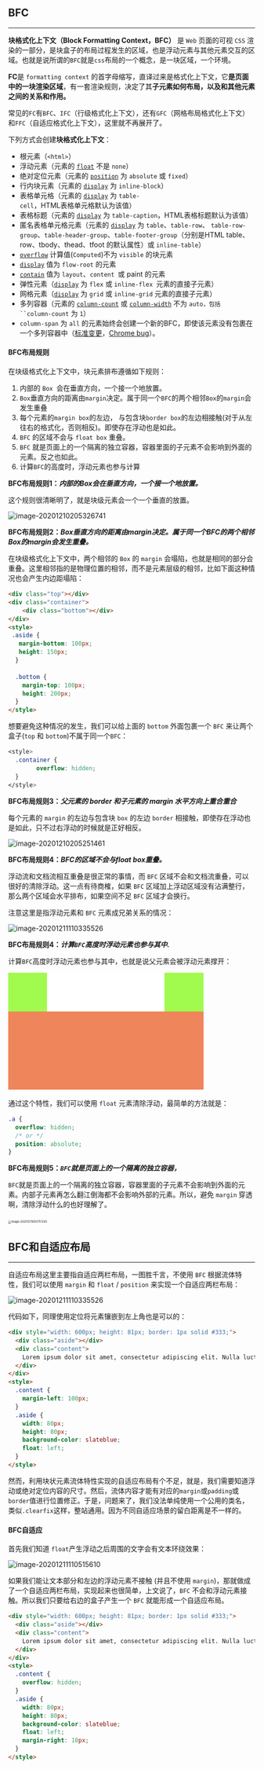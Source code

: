 ## BFC

-----

**块格式化上下文（Block Formatting Context，BFC）** 是 `Web` 页面的可视 `CSS` 渲染的一部分，是块盒子的布局过程发生的区域，也是浮动元素与其他元素交互的区域。也就是说所谓的`BFC`就是`css`布局的一个概念，是一块区域，一个环境。

**FC**是 `formatting context` 的首字母缩写，直译过来是格式化上下文，它**是页面中的一块渲染区域**，有一套渲染规则，决定了其**子元素如何布局，以及和其他元素之间的关系和作用。**

常见的`FC`有`BFC`、`IFC`（行级格式化上下文），还有`GFC`（网格布局格式化上下文）和`FFC`（自适应格式化上下文），这里就不再展开了。

下列方式会创建**块格式化上下文**：

+ 根元素（`<html>`）
+ 浮动元素（元素的 [`float`](https://developer.mozilla.org/zh-CN/docs/Web/CSS/float) 不是 `none`）
+ 绝对定位元素（元素的 [`position`](https://developer.mozilla.org/zh-CN/docs/Web/CSS/position) 为 `absolute` 或 `fixed`）
+ 行内块元素（元素的 [`display`](https://developer.mozilla.org/zh-CN/docs/Web/CSS/display) 为 `inline-block`）
+ 表格单元格（元素的 [`display`](https://developer.mozilla.org/zh-CN/docs/Web/CSS/display) 为 `table-cell`，HTML表格单元格默认为该值）
+ 表格标题（元素的 [`display`](https://developer.mozilla.org/zh-CN/docs/Web/CSS/display) 为 `table-caption`，HTML表格标题默认为该值）
+ 匿名表格单元格元素（元素的 [`display`](https://developer.mozilla.org/zh-CN/docs/Web/CSS/display) 为 `table`、`table-row`、 `table-row-group`、`table-header-group`、`table-footer-group`（分别是HTML table、row、tbody、thead、tfoot 的默认属性）或 `inline-table`）
+ [`overflow`](https://developer.mozilla.org/zh-CN/docs/Web/CSS/overflow) 计算值(`Computed`)不为 `visible` 的块元素
+ [`display`](https://developer.mozilla.org/zh-CN/docs/Web/CSS/display) 值为 `flow-root` 的元素
+ [`contain`](https://developer.mozilla.org/zh-CN/docs/Web/CSS/contain) 值为 `layout`、`content `或 paint 的元素
+ 弹性元素（[`display`](https://developer.mozilla.org/zh-CN/docs/Web/CSS/display) 为 `flex` 或 `inline-flex `元素的直接子元素）
+ 网格元素（[`display`](https://developer.mozilla.org/zh-CN/docs/Web/CSS/display) 为 `grid` 或 `inline-grid` 元素的直接子元素）
+ 多列容器（元素的 [`column-count`](https://developer.mozilla.org/zh-CN/docs/Web/CSS/column-count) 或 [`column-width`](https://developer.mozilla.org/zh-CN/docs/Web/CSS/column-width) 不为 `auto，包括 ``column-count` 为 `1`）
+ `column-span` 为 `all` 的元素始终会创建一个新的BFC，即使该元素没有包裹在一个多列容器中（[标准变更](https://github.com/w3c/csswg-drafts/commit/a8634b96900279916bd6c505fda88dda71d8ec51)，[Chrome bug](https://bugs.chromium.org/p/chromium/issues/detail?id=709362)）。

#### BFC布局规则

在块级格式化上下文中，块元素排布遵循如下规则：

1. 内部的 `Box `会在垂直方向，一个接一个地放置。
2. `Box`垂直方向的距离由`margin`决定。属于同一个`BFC`的两个相邻`Box`的`margin`会发生重叠
3. 每个元素的`margin box`的左边， 与包含块`border box`的左边相接触(对于从左往右的格式化，否则相反)。即使存在浮动也是如此。
4. `BFC` 的区域不会与 `float box` 重叠。
5. `BFC` 就是页面上的一个隔离的独立容器，容器里面的子元素不会影响到外面的元素。反之也如此。
6. 计算`BFC`的高度时，浮动元素也参与计算

**BFC布局规则1：*内部的Box会在垂直方向，一个接一个地放置。***

这个规则很清晰明了，就是块级元素会一个一个垂直的放置。

![image-20201210205326741](assets/image-20201210205326741.png)

**BFC布局规则2：*Box垂直方向的距离由margin决定。属于同一个BFC的两个相邻Box的margin会发生重叠。***

在块级格式化上下文中，两个相邻的 `Box` 的 `margin` 会塌陷，也就是相同的部分会重叠。这里相邻指的是物理位置的相邻，而不是元素层级的相邻，比如下面这种情况也会产生内边距塌陷：

```html
<div class="top"></div>
<div class="container">
    <div class="bottom"></div>
</div>
<style>
 .aside {
   margin-bottom: 100px;
   height: 150px;
  }
  
  .bottom {
    margin-top: 100px;
    height: 200px;
  }
</style>
```

想要避免这种情况的发生，我们可以给上面的 `bottom` 外面包裹一个 `BFC` 来让两个盒子(`top` 和 `bottom`)不属于同一个`BFC`：

```css
<style>  
  .container {
		overflow: hidden;
  }
</style>
```

**BFC布局规则3：*父元素的 border 和子元素的 margin 水平方向上重合重合***

每个元素的 `margin` 的左边与包含块 `box` 的左边 `border` 相接触，即使存在浮动也是如此，只不过右浮动的时候就是正好相反。

![image-20201210205251461](assets/image-20201210205251461.png)

**BFC布局规则4：*BFC的区域不会与float box重叠。***

浮动流和文档流相互重叠是很正常的事情，而 `BFC` 区域不会和文档流重叠，可以很好的清除浮动。这一点有待商榷，如果 `BFC` 区域加上浮动区域没有沾满整行，那么两个区域会水平排布，如果空间不足 `BFC` 区域才会换行。

注意这里是指浮动元素和 `BFC` 元素成兄弟关系的情况：

![image-20201211110335526](assets/image-20201211110335526.png)

**BFC布局规则4：*计算`BFC`高度时浮动元素也参与其中.***

计算`BFC`高度时浮动元素也参与其中，也就是说父元素会被浮动元素撑开：

<img src="assets/image-20210913112216765.png" alt="image-20210913112216765" style="zoom:40%;" />

通过这个特性，我们可以使用 `float` 元素清除浮动，最简单的方法就是：

```css
.a {
  overflow: hidden;
  /* or */
  position: absolute;
}
```

**BFC布局规则5：*`BFC`就是页面上的一个隔离的独立容器，***

`BFC`就是页面上的一个隔离的独立容器，容器里面的子元素不会影响到外面的元素。内部子元素再怎么翻江倒海都不会影响外部的元素。所以，避免 `margin` 穿透啊，清除浮动什么的也好理解了。

<img src="assets/image-20201211093757245.png" alt="image-20201211093757245" style="zoom:40%;" />

## BFC和自适应布局

------

自适应布局这里主要指自适应两栏布局，一图胜千言，不使用 `BFC` 根据流体特性，我们可以使用 `margin` 和 `float` / `position` 来实现一个自适应两栏布局：

![image-20201211110335526](assets/image-20201211110335526.png)

代码如下，同理使用定位将元素镶嵌到左上角也是可以的：

```html
<div style="width: 600px; height: 81px; border: 1px solid #333;">
  <div class="aside"></div>
  <div class="content">
    Lorem ipsum dolor sit amet, consectetur adipiscing elit. Nulla luctus aliquam dolor, eu lacinia lorem placerat vulputate. Duis felis orci, pulvinar id metus ut.
  </div>
</div>
<style>
  .content {
    margin-left: 100px;
  }
  .aside {
    width: 80px;
    height: 80px;
    background-color: slateblue;
    float: left;
  }
</style>
```

然而，利用块状元素流体特性实现的自适应布局有个不足，就是，我们需要知道浮动或绝对定位内容的尺寸。然后，流体内容才能有对应的`margin`或`padding`或`border`值进行位置修正。于是，问题来了，我们没法单纯使用一个公用的类名，类似`.clearfix`这样，整站通用。因为不同自适应场景的留白距离是不一样的。

#### BFC自适应

首先我们知道 `float`产生浮动之后周围的文字会有文本环绕效果：

![image-20201211110515610](assets/image-20201211110515610.png)

如果我们能让文本部分和左边的浮动元素不接触 (并且不使用 `margin`)，那就做成了一个自适应两栏布局，实现起来也很简单，上文说了，`BFC` 不会和浮动元素接触。所以我们只要给右边的盒子产生一个 `BFC` 就能形成一个自适应布局。

```html
<div style="width: 600px; height: 81px; border: 1px solid #333;">
  <div class="aside"></div>
  <div class="content">
    Lorem ipsum dolor sit amet, consectetur adipiscing elit. Nulla luctus aliquam dolor, eu lacinia lorem placerat vulputate. Duis felis orci, pulvinar id metus ut.
  </div>
</div>
<style>
  .content {
    overflow: hidden;
  }
  .aside {
    width: 80px;
    height: 80px;
    background-color: slateblue;
    float: left;
    margin-right: 10px;
  }
</style>
```

